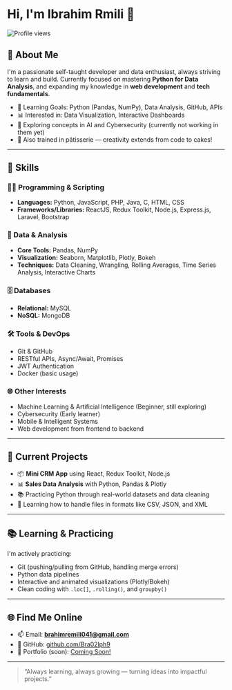 # Hi, I'm Ibrahim Rmili 👋

![Profile views](https://komarev.com/ghpvc/?username=Bra02lph9&color=blue)

## 🧠 About Me

I'm a passionate self-taught developer and data enthusiast, always striving to learn and build. Currently focused on mastering **Python for Data Analysis**, and expanding my knowledge in **web development** and **tech fundamentals**.

- 🎯 Learning Goals: Python (Pandas, NumPy), Data Analysis, GitHub, APIs
- 📊 Interested in: Data Visualization, Interactive Dashboards
- 🤖 Exploring concepts in AI and Cybersecurity (currently not working in them yet)
- 🎂 Also trained in pâtisserie — creativity extends from code to cakes!

---

## 🚀 Skills

### 👨‍💻 Programming & Scripting
- **Languages:** Python, JavaScript, PHP, Java, C, HTML, CSS
- **Frameworks/Libraries:** ReactJS, Redux Toolkit, Node.js, Express.js, Laravel, Bootstrap

### 🧮 Data & Analysis
- **Core Tools:** Pandas, NumPy
- **Visualization:** Seaborn, Matplotlib, Plotly, Bokeh
- **Techniques:** Data Cleaning, Wrangling, Rolling Averages, Time Series Analysis, Interactive Charts

### 🗄️ Databases
- **Relational:** MySQL
- **NoSQL:** MongoDB

### 🛠️ Tools & DevOps
- Git & GitHub  
- RESTful APIs, Async/Await, Promises  
- JWT Authentication  
- Docker (basic usage)

### 🌐 Other Interests
- Machine Learning & Artificial Intelligence (Beginner, still exploring)
- Cybersecurity (Early learner)
- Mobile & Intelligent Systems  
- Web development from frontend to backend

---

## 🔭 Current Projects

- 📦 **Mini CRM App** using React, Redux Toolkit, Node.js  
- 📊 **Sales Data Analysis** with Python, Pandas & Plotly  
- 📚 Practicing Python through real-world datasets and data cleaning  
- 📁 Learning how to handle files in formats like CSV, JSON, and XML  

---

## 📚 Learning & Practicing

I'm actively practicing:
- Git (pushing/pulling from GitHub, handling merge errors)
- Python data pipelines
- Interactive and animated visualizations (Plotly/Bokeh)
- Clean coding with `.loc[]`, `.rolling()`, and `groupby()`

---

## 🌐 Find Me Online

- 📫 Email: **brahimremili041@gmail.com**
- 💼 GitHub: [github.com/Bra02lph9](https://github.com/Bra02lph9)
- 📂 Portfolio (soon): [Coming Soon!](#)

---

> “Always learning, always growing — turning ideas into impactful projects.”

